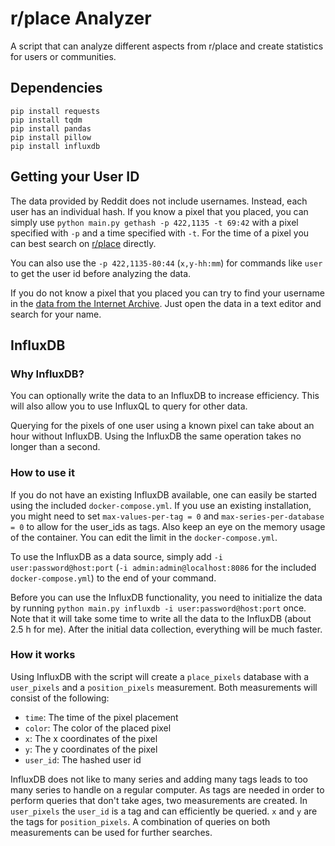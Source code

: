 # r/place Analyzer
A script that can analyze different aspects from r/place and create statistics for users or communities.

## Dependencies

```
pip install requests
pip install tqdm
pip install pandas
pip install pillow
pip install influxdb
```

## Getting your User ID

The data provided by Reddit does not include usernames.
Instead, each user has an individual hash.
If you know a pixel that you placed, you can simply use `python main.py gethash -p 422,1135 -t 69:42`
with a pixel specified with `-p` and a time specified with `-t`.
For the time of a pixel you can best search on [r/place](https://www.reddit.com/r/place/?cx=1000&cy=810&px=731&ts=1649112460185) directly.

You can also use the `-p 422,1135-80:44` (`x,y-hh:mm`) for commands like `user` to get the user id before analyzing the data.

If you do not know a pixel that you placed you can try to find your username in the [data from the Internet Archive](https://archive.org/details/place2022-opl-raw).
Just open the data in a text editor and search for your name.

## InfluxDB

### Why InfluxDB?

You can optionally write the data to an InfluxDB to increase efficiency.
This will also allow you to use InfluxQL to query for other data.

Querying for the pixels of one user using a known pixel can take about an hour without InfluxDB.
Using the InfluxDB the same operation takes no longer than a second.

### How to use it

If you do not have an existing InfluxDB available, one can easily be started using the included `docker-compose.yml`.
If you use an existing installation, you might need to set `max-values-per-tag = 0` and
`max-series-per-database = 0` to allow for the user_ids as tags.
Also keep an eye on the memory usage of the container.
You can edit the limit in the `docker-compose.yml`.

To use the InfluxDB as a data source, simply add `-i user:password@host:port`
(`-i admin:admin@localhost:8086` for the included `docker-compose.yml`) to the end of your command.

Before you can use the InfluxDB functionality, you need to initialize the data by running
`python main.py influxdb -i user:password@host:port` once.
Note that it will take some time to write all the data to the InfluxDB (about 2.5 h for me).
After the initial data collection, everything will be much faster.

### How it works

Using InfluxDB with the script will create a `place_pixels` database with a `user_pixels`
and a `position_pixels` measurement.
Both measurements will consist of the following:
 - `time`: The time of the pixel placement
 - `color`: The color of the placed pixel
 - `x`: The x coordinates of the pixel
 - `y`: The y coordinates of the pixel
 - `user_id`: The hashed user id

InfluxDB does not like to many series and adding many tags leads to too many series to handle on a regular computer.
As tags are needed in order to perform queries that don't take ages, two measurements are created.
In `user_pixels` the `user_id` is a tag and can efficiently be queried.
`x` and `y` are the tags for `position_pixels`.
A combination of queries on both measurements can be used for further searches.
